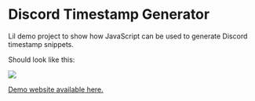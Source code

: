 # Discord Timestamp Generator

Lil demo project to show how JavaScript can be used to generate Discord timestamp snippets.

Should look like this:

![](./docs/ExampleScreenshot001.png)

[Demo website available here.](https://alexstormwood.com/DiscordTimestampGenerator/)
